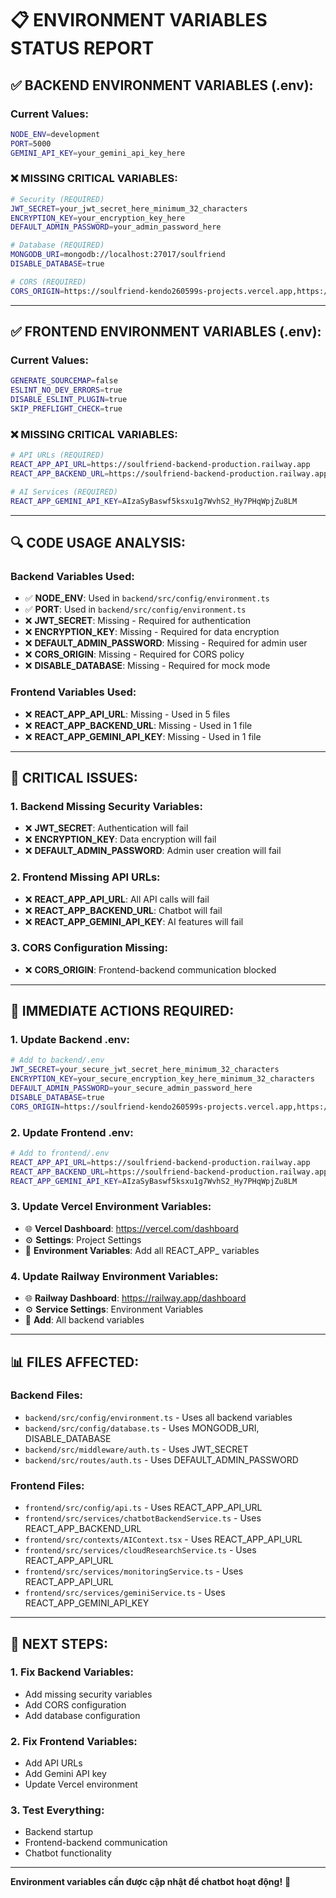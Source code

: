 # 📋 ENVIRONMENT VARIABLES STATUS REPORT

## ✅ **BACKEND ENVIRONMENT VARIABLES (.env):**

### **Current Values:**
```bash
NODE_ENV=development
PORT=5000
GEMINI_API_KEY=your_gemini_api_key_here
```

### **❌ MISSING CRITICAL VARIABLES:**
```bash
# Security (REQUIRED)
JWT_SECRET=your_jwt_secret_here_minimum_32_characters
ENCRYPTION_KEY=your_encryption_key_here
DEFAULT_ADMIN_PASSWORD=your_admin_password_here

# Database (REQUIRED)
MONGODB_URI=mongodb://localhost:27017/soulfriend
DISABLE_DATABASE=true

# CORS (REQUIRED)
CORS_ORIGIN=https://soulfriend-kendo260599s-projects.vercel.app,https://soulfriend.vercel.app
```

---

## ✅ **FRONTEND ENVIRONMENT VARIABLES (.env):**

### **Current Values:**
```bash
GENERATE_SOURCEMAP=false
ESLINT_NO_DEV_ERRORS=true
DISABLE_ESLINT_PLUGIN=true
SKIP_PREFLIGHT_CHECK=true
```

### **❌ MISSING CRITICAL VARIABLES:**
```bash
# API URLs (REQUIRED)
REACT_APP_API_URL=https://soulfriend-backend-production.railway.app
REACT_APP_BACKEND_URL=https://soulfriend-backend-production.railway.app

# AI Services (REQUIRED)
REACT_APP_GEMINI_API_KEY=AIzaSyBaswf5ksxu1g7WvhS2_Hy7PHqWpjZu8LM
```

---

## 🔍 **CODE USAGE ANALYSIS:**

### **Backend Variables Used:**
- ✅ **NODE_ENV**: Used in `backend/src/config/environment.ts`
- ✅ **PORT**: Used in `backend/src/config/environment.ts`
- ❌ **JWT_SECRET**: Missing - Required for authentication
- ❌ **ENCRYPTION_KEY**: Missing - Required for data encryption
- ❌ **DEFAULT_ADMIN_PASSWORD**: Missing - Required for admin user
- ❌ **CORS_ORIGIN**: Missing - Required for CORS policy
- ❌ **DISABLE_DATABASE**: Missing - Required for mock mode

### **Frontend Variables Used:**
- ❌ **REACT_APP_API_URL**: Missing - Used in 5 files
- ❌ **REACT_APP_BACKEND_URL**: Missing - Used in 1 file
- ❌ **REACT_APP_GEMINI_API_KEY**: Missing - Used in 1 file

---

## 🚨 **CRITICAL ISSUES:**

### **1. Backend Missing Security Variables:**
- ❌ **JWT_SECRET**: Authentication will fail
- ❌ **ENCRYPTION_KEY**: Data encryption will fail
- ❌ **DEFAULT_ADMIN_PASSWORD**: Admin user creation will fail

### **2. Frontend Missing API URLs:**
- ❌ **REACT_APP_API_URL**: All API calls will fail
- ❌ **REACT_APP_BACKEND_URL**: Chatbot will fail
- ❌ **REACT_APP_GEMINI_API_KEY**: AI features will fail

### **3. CORS Configuration Missing:**
- ❌ **CORS_ORIGIN**: Frontend-backend communication blocked

---

## 🎯 **IMMEDIATE ACTIONS REQUIRED:**

### **1. Update Backend .env:**
```bash
# Add to backend/.env
JWT_SECRET=your_secure_jwt_secret_here_minimum_32_characters
ENCRYPTION_KEY=your_secure_encryption_key_here_minimum_32_characters
DEFAULT_ADMIN_PASSWORD=your_secure_admin_password_here
DISABLE_DATABASE=true
CORS_ORIGIN=https://soulfriend-kendo260599s-projects.vercel.app,https://soulfriend.vercel.app
```

### **2. Update Frontend .env:**
```bash
# Add to frontend/.env
REACT_APP_API_URL=https://soulfriend-backend-production.railway.app
REACT_APP_BACKEND_URL=https://soulfriend-backend-production.railway.app
REACT_APP_GEMINI_API_KEY=AIzaSyBaswf5ksxu1g7WvhS2_Hy7PHqWpjZu8LM
```

### **3. Update Vercel Environment Variables:**
- 🌐 **Vercel Dashboard**: https://vercel.com/dashboard
- ⚙️ **Settings**: Project Settings
- 🔧 **Environment Variables**: Add all REACT_APP_ variables

### **4. Update Railway Environment Variables:**
- 🌐 **Railway Dashboard**: https://railway.app/dashboard
- ⚙️ **Service Settings**: Environment Variables
- 🔧 **Add**: All backend variables

---

## 📊 **FILES AFFECTED:**

### **Backend Files:**
- `backend/src/config/environment.ts` - Uses all backend variables
- `backend/src/config/database.ts` - Uses MONGODB_URI, DISABLE_DATABASE
- `backend/src/middleware/auth.ts` - Uses JWT_SECRET
- `backend/src/routes/auth.ts` - Uses DEFAULT_ADMIN_PASSWORD

### **Frontend Files:**
- `frontend/src/config/api.ts` - Uses REACT_APP_API_URL
- `frontend/src/services/chatbotBackendService.ts` - Uses REACT_APP_BACKEND_URL
- `frontend/src/contexts/AIContext.tsx` - Uses REACT_APP_API_URL
- `frontend/src/services/cloudResearchService.ts` - Uses REACT_APP_API_URL
- `frontend/src/services/monitoringService.ts` - Uses REACT_APP_API_URL
- `frontend/src/services/geminiService.ts` - Uses REACT_APP_GEMINI_API_KEY

---

## 🚀 **NEXT STEPS:**

### **1. Fix Backend Variables:**
- Add missing security variables
- Add CORS configuration
- Add database configuration

### **2. Fix Frontend Variables:**
- Add API URLs
- Add Gemini API key
- Update Vercel environment

### **3. Test Everything:**
- Backend startup
- Frontend-backend communication
- Chatbot functionality

---

**Environment variables cần được cập nhật để chatbot hoạt động!** 🚀
